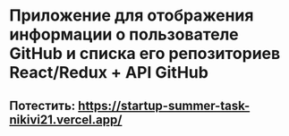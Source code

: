 # Приложение для отображения информации о пользователе GitHub и списка его репозиториев React/Redux + API GitHub

## Потестить: https://startup-summer-task-nikivi21.vercel.app/
